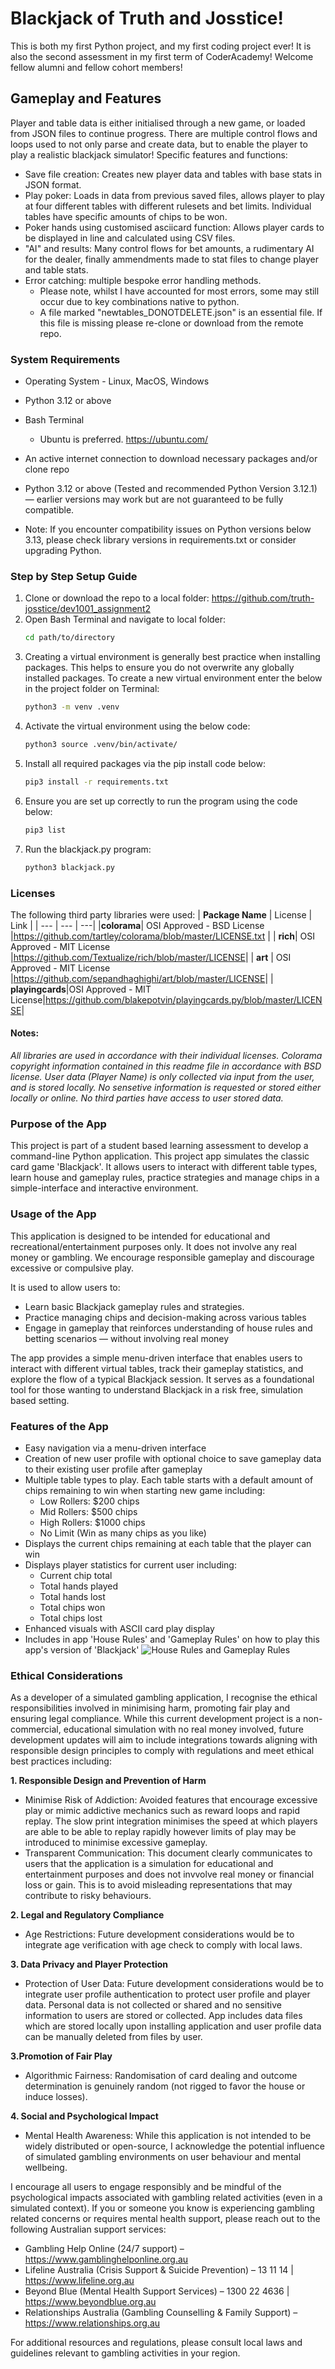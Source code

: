 # Blackjack of Truth and Josstice!
This is both my first Python project, and my first coding project ever! It is also the second assessment in my first term of CoderAcademy! Welcome fellow alumni and fellow cohort members!

## Gameplay and Features
Player and table data is either initialised through a new game, or loaded from JSON files to continue progress. There are multiple control flows and loops used to not only parse and create data, but to enable the player to play a realistic blackjack simulator!
Specific features and functions:
- Save file creation: Creates new player data and tables with base stats in JSON format.
- Play poker: Loads in data from previous saved files, allows player to play at four different tables with different rulesets and bet limits. Individual tables have specific amounts of chips to be won.
- Poker hands using customised asciicard function: Allows player cards to be displayed in line and calculated using CSV files.
- "AI" and results: Many control flows for bet amounts, a rudimentary AI for the dealer, finally ammendments made to stat files to change player and table stats.
- Error catching: multiple bespoke error handling methods.
    - Please note, whilst I have accounted for most errors, some may still occur due to key combinations native to python.
    - A file marked "newtables_DONOTDELETE.json" is an essential file. If this file is missing please re-clone or download from the remote repo.

### System Requirements
- Operating System - Linux, MacOS, Windows
- Python 3.12 or above
- Bash Terminal
    - Ubuntu is preferred.
    <https://ubuntu.com/>
- An active internet connection to download necessary packages and/or clone repo

- Python 3.12 or above (Tested and recommended Python Version 3.12.1) — earlier versions may work but are not guaranteed to be fully compatible.
- Note: If you encounter compatibility issues on Python versions below 3.13, please check library versions in requirements.txt or consider upgrading Python.


### Step by Step Setup Guide
1. Clone or download the repo to a local folder: <https://github.com/truth-josstice/dev1001_assignment2>
2. Open Bash Terminal and navigate to local folder:
    ```bash
    cd path/to/directory
    ```
3. Creating a virtual environment is generally best practice when installing packages. This helps to ensure you do not overwrite any globally installed packages. To create a new virtual environment enter the below in the project folder on Terminal:
    ```bash
    python3 -m venv .venv
    ```
4. Activate the virtual environment using the below code:
    ```bash
    python3 source .venv/bin/activate/
    ```
5. Install all required packages via the pip install code below:
    ```bash
    pip3 install -r requirements.txt
    ```
6. Ensure you are set up correctly to run the program using the code below:
    ```bash
    pip3 list
    ```
7. Run the blackjack.py program:
    ```bash
    python3 blackjack.py
    ```

### Licenses
The following third party libraries were used:
| **Package Name** | License | Link |
| --- | --- | ---|
|**colorama**| OSI Approved - BSD License |<https://github.com/tartley/colorama/blob/master/LICENSE.txt> |
| **rich**| OSI Approved - MIT License |<https://github.com/Textualize/rich/blob/master/LICENSE>|
| **art** | OSI Approved - MIT License |<https://github.com/sepandhaghighi/art/blob/master/LICENSE>|
| **playingcards**|OSI Approved - MIT License|<https://github.com/blakepotvin/playingcards.py/blob/master/LICENSE>|

#### Notes:
*All libraries are used in accordance with their individual licenses. Colorama copyright information contained in this readme file in accordance with BSD license.*
*User data (Player Name) is only collected via input from the user, and is stored locally. No sensetive information is requested or stored either locally or online. No third parties have access to user stored data.*


<!-- Nhi -->

### Purpose of the App

This project is part of a student based learning assessment to develop a command-line Python application. This project app simulates the classic card game 'Blackjack'. It allows users to interact with different table types, learn house and gameplay rules, practice strategies and manage chips in a simple-interface and interactive environment.

### Usage of the App

This application is designed to be intended for educational and recreational/entertainment purposes only. It does not involve any real money or gambling. We encourage responsible gameplay and discourage excessive or compulsive play.

It is used to allow users to:
- Learn basic Blackjack gameplay rules and strategies.
- Practice managing chips and decision-making across various tables
- Engage in gameplay that reinforces understanding of house rules and betting scenarios — without involving real money

The app provides a simple menu-driven interface that enables users to interact with different virtual tables, track their gameplay statistics, and explore the flow of a typical Blackjack session. It serves as a foundational tool for those wanting to understand Blackjack in a risk free, simulation based setting.

<!-- Think it would be good to include this description below but this would be after the implementation of the above functionality:

"The app is designed to comply with relevant legal and ethical standards, including age restrictions and data privacy. Please consult local laws for further information, and seek support if you believe you may be at risk for problem gambling."-->


### Features of the App

- Easy navigation via a menu-driven interface
- Creation of new user profile with optional choice to save gameplay data to their existing user profile after gameplay
- Multiple table types to play. Each table starts with a default amount of chips remaining to win when starting new game including:
    - Low Rollers: $200 chips
    - Mid Rollers: $500 chips
    - High Rollers: $1000 chips
    - No Limit (Win as many chips as you like)
- Displays the current chips remaining at each table that the player can win
- Displays player statistics for current user including:
    - Current chip total
    - Total hands played
    - Total hands lost
    - Total chips won
    - Total chips lost
- Enhanced visuals with ASCII card play display
- Includes in app 'House Rules' and 'Gameplay Rules' on how to play this app's version of 'Blackjack'
![House Rules and Gameplay Rules](/images/house-gameplay-rules.png "House Rules and Gameplay Rules")


### Ethical Considerations

As a developer of a simulated gambling application, I recognise the ethical responsibilities involved in minimising harm, promoting fair play and ensuring legal compliance. While this current development project is a non-commercial, educational simulation with no real money involved, future development updates will aim to include integrations towards aligning with responsible design principles to comply with regulations and meet ethical best practices including:

**1. Responsible Design and Prevention of Harm**
- Minimise Risk of Addiction:
Avoided features that encourage excessive play or mimic addictive mechanics such as reward loops and rapid replay. The slow print integration minimises the speed at which players are able to be able to replay rapidly however limits of play may be introduced to minimise excessive gameplay.
- Transparent Communication:
This document clearly communicates to users that the application is a simulation for educational and entertainment purposes and does not invvolve real money or financial loss or gain. This is to avoid misleading representations that may contribute to risky behaviours.

<!-- Research source: Simulated gambling environments can normalise betting behavior and increase the risk of problem gambling, even when no real money is involved. -->

**2. Legal and Regulatory Compliance**
- Age Restrictions:
Future development considerations would be to integrate age verification with age check to comply with local laws.

<!-- Research source: Compliance with Local Laws:
Ensure the game does not violate online gambling regulations, such as those outlined in the Australian Interactive Gambling Act. Even simulated gambling may fall under regulatory scrutiny if it promotes betting or could be mistaken for real gambling.-->

**3. Data Privacy and Player Protection**
- Protection of User Data:
Future development considerations would be to integrate user profile authentication to protect user profile and player data.
Personal data is not collected or shared and no sensitive information to users are stored or collected.
App includes data files which are stored locally upon installing application and user profile data can be manually deleted from files by user.

<!-- Research source: Applications should responsibly handle any personal or gameplay data, ensuring privacy and security. Persistent storage of statistics or profiles should not expose sensitive information. -->

**3.Promotion of Fair Play**
- Algorithmic Fairness:
Randomisation of card dealing and outcome determination is genuinely random (not rigged to favor the house or induce losses).

<!-- Can probably consider including a documented logic (like flowshare) to show how functions use randomisation/ai to support fairness in gameplay. -->

<!-- Research source: Disclosure of Odds and Rules: Game rules, odds, and payout structures must be accessible and understandable to all users. Hidden mechanics or unclear rules undermine informed user choice. -->

**4. Social and Psychological Impact**
- Mental Health Awareness:
While this application is not intended to be widely distributed or open-source, I acknowledge the potential influence of simulated gambling environments on user behaviour and mental wellbeing.

I encourage all users to engage responsibly and be mindful of the psychological impacts associated with gambling related activities (even in a simulated context). If you or someone you know is experiencing gambling related concerns or requires mental health support, please reach out to the following Australian support services:

- Gambling Help Online (24/7 support) – https://www.gamblinghelponline.org.au
- Lifeline Australia (Crisis Support & Suicide Prevention) – 13 11 14 | https://www.lifeline.org.au
- Beyond Blue (Mental Health Support Services) – 1300 22 4636 | https://www.beyondblue.org.au
- Relationships Australia (Gambling Counselling & Family Support) – https://www.relationships.org.au

For additional resources and regulations, please consult local laws and guidelines relevant to gambling activities in your region.

<!-- Research source: Consider including resources or warnings about problem gambling and offer links to support services if the game is widely distributed.
Avoiding Social Harm: Developers should be aware that simulated gambling can influence attitudes towards real gambling, potentially leading to harmful behaviors over time.-->


<!-- IMPORTANT TO NOTE FOR THIS DEVELOPMENT PROJECT:
"Developers working on gambling simulations bear ethical responsibilities to minimise harm, comply with relevant laws, protect user data, and promote fair, transparent play. Referencing regulatory and academic guidance is essential to ensure that such projects do not inadvertently contribute to gambling-related harms or regulatory breaches."

I've done the research relevant to this ethical concern of simulated gambling using the below resources/references:
1. [ACMA Interactive Gambling Act Overview](https://www.acma.gov.au/about-interactive-gambling-act)
2. [Academic Analysis (TandF)](https://www.tandfonline.com/doi/full/10.1080/15256480.2025.2494575?src=exp-la)
3. [Parliamentary Report - Simulated Gambling](https://www.aph.gov.au/Parliamentary_Business/Committees/House/Social_Policy_and_Legal_Affairs/Onlinegamblingimpacts/Report/Chapter_6_-_Simulated_gambling_and_gambling-like_activities) -->

